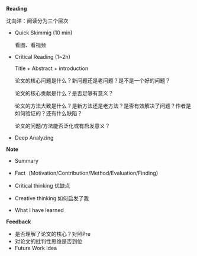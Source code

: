 **Reading**

沈向洋：阅读分为三个层次

- Quick Skimmig (10 min)

  看图、看视频

- Critical Reading (1~2h)

  Title + Abstract + introduction

  论文的核心问题是什么？新问题还是老问题？是不是一个好的问题？

  论文的核心贡献是什么？是否足够有意义？

  论文的方法大致是什么？是新方法还是老方法？是否有效解决了问题？作者是如何验证的？还有什么缺陷？

  论文的问题/方法能否泛化或有启发意义？

- Deep Analyzing





**Note**

- Summary

- Fact（Motivation/Contribution/Method/Evaluation/Finding）
- Critical thinking 优缺点
- Creative thinking 如何启发了我

- What I have learned



**Feedback**

- 是否理解了论文的核心？对照Pre
- 对论文的批判性思维是否到位
- Future Work Idea

